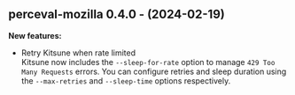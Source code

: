 ## perceval-mozilla 0.4.0 - (2024-02-19)

**New features:**

 * Retry Kitsune when rate limited\
   Kitsune now includes the `--sleep-for-rate` option to manage `429 Too
   Many Requests` errors. You can configure retries and sleep duration
   using the `--max-retries` and `--sleep-time` options respectively.

